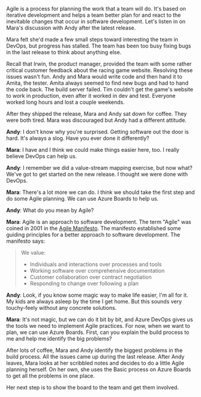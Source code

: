 Agile is a process for planning the work that a team will do. It's based on iterative development and helps a team better plan for and react to the inevitable changes that occur in software development. Let's listen in on Mara's discussion with Andy after the latest release.

Mara felt she'd made a few small steps toward interesting the team in DevOps, but progress has stalled. The team has been too busy fixing bugs in the last release to think about anything else.

Recall that Irwin, the product manager, provided the team with some rather critical customer feedback about the racing game website. Resolving these issues wasn't fun. Andy and Mara would write code and then hand it to Amita, the tester. Amita always seemed to find new bugs and had to hand the code back. The build server failed. Tim couldn't get the game's website to work in production, even after it worked in dev and test. Everyone worked long hours and lost a couple weekends.

After they shipped the release, Mara and Andy sat down for coffee. They were both tired. Mara was discouraged but Andy had a different attitude.

**Andy**: I don't know why you're surprised. Getting software out the door is hard. It's always a slog. Have you ever done it differently?

**Mara**: I have and I think we could make things easier here, too. I really believe DevOps can help us.

**Andy**: I remember we did a value-stream mapping exercise, but now what? We've got to get started on the new release. I thought we were done with DevOps.

**Mara**: There's a lot more we can do. I think we should take the first step and do some Agile planning. We can use Azure Boards to help us.

**Andy**: What do you mean by Agile?

**Mara**: Agile is an approach to software development. The term "Agile" was coined in 2001 in the [Agile Manifesto](http://agilemanifesto.org?azure-portal=true). The manifesto established some guiding principles for a better approach to software development. The manifesto says:

> We value:
>
> * Individuals and interactions over processes and tools
> * Working software over comprehensive documentation
> * Customer collaboration over contract negotiation
> * Responding to change over following a plan

 **Andy**: Look, if you know some magic way to make life easier, I'm all for it. My kids are always asleep by the time I get home. But this sounds very touchy-feely without any concrete solutions.

 **Mara**: It's not magic, but we can do it bit by bit, and Azure DevOps gives us the tools we need to implement Agile practices. For now, when we want to plan, we can use Azure Boards. First, can you explain the build process to me and help me identify the big problems?

 After lots of coffee, Mara and Andy identify the biggest problems in the build process. All the issues came up during the last release. After Andy leaves, Mara looks at her scribbled notes and decides to do a little Agile planning herself. On her own, she uses the Basic process on Azure Boards to get all the problems in one place.

Her next step is to show the board to the team and get them involved.